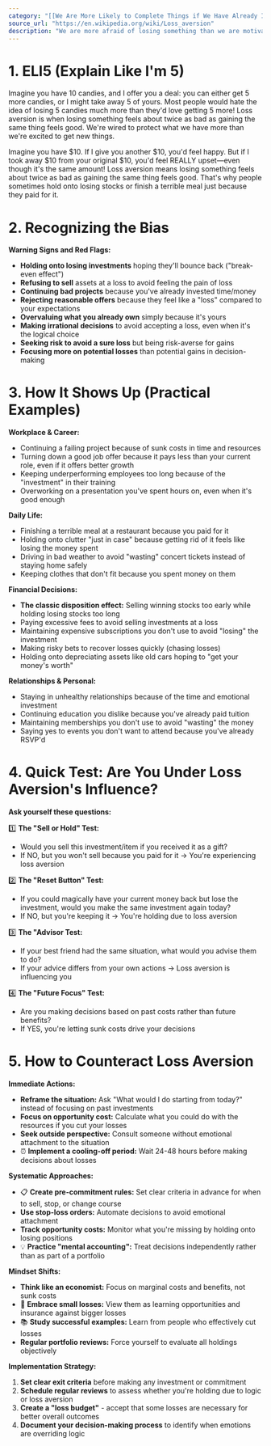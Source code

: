 ```yaml
---
category: "[[We Are More Likely to Complete Things if We Have Already Invested time and Energy in Them]]"
source_url: "https://en.wikipedia.org/wiki/Loss_aversion"
description: "We are more afraid of losing something than we are motivated to win something."
---
```


# 1. ELI5 (Explain Like I'm 5)

Imagine you have 10 candies, and I offer you a deal: you can either get 5 more candies, or I might take away 5 of yours. Most people would hate the idea of losing 5 candies much more than they'd love getting 5 more! Loss aversion is when losing something feels about twice as bad as gaining the same thing feels good. We're wired to protect what we have more than we're excited to get new things.

Imagine you have $10. If I give you another $10, you'd feel happy. But if I took away $10 from your original $10, you'd feel REALLY upset—even though it's the same amount! Loss aversion means losing something feels about twice as bad as gaining the same thing feels good. That's why people sometimes hold onto losing stocks or finish a terrible meal just because they paid for it.

# 2. Recognizing the Bias

**Warning Signs and Red Flags:**

- **Holding onto losing investments** hoping they'll bounce back ("break-even effect")
- **Refusing to sell** assets at a loss to avoid feeling the pain of loss
- **Continuing bad projects** because you've already invested time/money
- **Rejecting reasonable offers** because they feel like a "loss" compared to your expectations
- **Overvaluing what you already own** simply because it's yours
- **Making irrational decisions** to avoid accepting a loss, even when it's the logical choice
- **Seeking risk to avoid a sure loss** but being risk-averse for gains
- **Focusing more on potential losses** than potential gains in decision-making

# 3. How It Shows Up (Practical Examples)

**Workplace & Career:**

- Continuing a failing project because of sunk costs in time and resources
- Turning down a good job offer because it pays less than your current role, even if it offers better growth
- Keeping underperforming employees too long because of the "investment" in their training
- Overworking on a presentation you've spent hours on, even when it's good enough

**Daily Life:**

- Finishing a terrible meal at a restaurant because you paid for it
- Holding onto clutter "just in case" because getting rid of it feels like losing the money spent
- Driving in bad weather to avoid "wasting" concert tickets instead of staying home safely
- Keeping clothes that don't fit because you spent money on them

**Financial Decisions:**

- **The classic disposition effect:** Selling winning stocks too early while holding losing stocks too long
- Paying excessive fees to avoid selling investments at a loss
- Maintaining expensive subscriptions you don't use to avoid "losing" the investment
- Making risky bets to recover losses quickly (chasing losses)
- Holding onto depreciating assets like old cars hoping to "get your money's worth"

**Relationships & Personal:**

- Staying in unhealthy relationships because of the time and emotional investment
- Continuing education you dislike because you've already paid tuition
- Maintaining memberships you don't use to avoid "wasting" the money
- Saying yes to events you don't want to attend because you've already RSVP'd

# 4. Quick Test: Are You Under Loss Aversion's Influence?

**Ask yourself these questions:**

1️⃣ **The "Sell or Hold" Test:**

   - Would you sell this investment/item if you received it as a gift?
   - If NO, but you won't sell because you paid for it → You're experiencing loss aversion

2️⃣ **The "Reset Button" Test:**

   - If you could magically have your current money back but lose the investment, would you make the same investment again today?
   - If NO, but you're keeping it → You're holding due to loss aversion

3️⃣ **The "Advisor Test:**

   - If your best friend had the same situation, what would you advise them to do?
   - If your advice differs from your own actions → Loss aversion is influencing you

4️⃣ **The "Future Focus" Test:**

   - Are you making decisions based on past costs rather than future benefits?
   - If YES, you're letting sunk costs drive your decisions

# 5. How to Counteract Loss Aversion

**Immediate Actions:**
- **Reframe the situation:** Ask "What would I do starting from today?" instead of focusing on past investments
- **Focus on opportunity cost:** Calculate what you could do with the resources if you cut your losses
- **Seek outside perspective:** Consult someone without emotional attachment to the situation
- ⏰ **Implement a cooling-off period:** Wait 24-48 hours before making decisions about losses

**Systematic Approaches:**
- 📋 **Create pre-commitment rules:** Set clear criteria in advance for when to sell, stop, or change course
- **Use stop-loss orders:** Automate decisions to avoid emotional attachment
- **Track opportunity costs:** Monitor what you're missing by holding onto losing positions
- 💡 **Practice "mental accounting":** Treat decisions independently rather than as part of a portfolio

**Mindset Shifts:**
- **Think like an economist:** Focus on marginal costs and benefits, not sunk costs
- 🎲 **Embrace small losses:** View them as learning opportunities and insurance against bigger losses
- 📚 **Study successful examples:** Learn from people who effectively cut losses
- **Regular portfolio reviews:** Force yourself to evaluate all holdings objectively

**Implementation Strategy:**
1. **Set clear exit criteria** before making any investment or commitment
2. **Schedule regular reviews** to assess whether you're holding due to logic or loss aversion
3. **Create a "loss budget"** - accept that some losses are necessary for better overall outcomes
4. **Document your decision-making process** to identify when emotions are overriding logic

